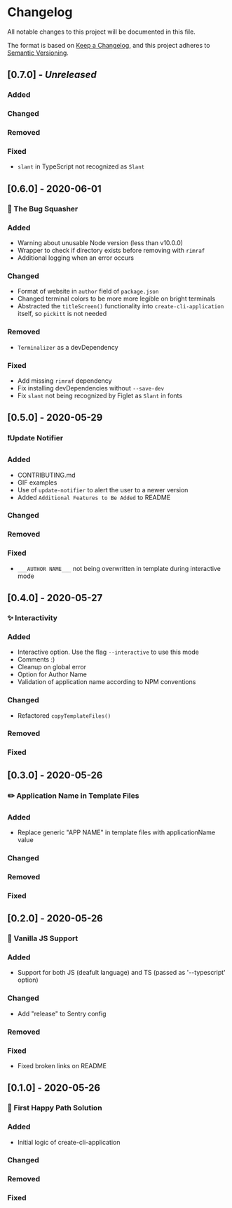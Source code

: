 # Changelog

All notable changes to this project will be documented in this file.

The format is based on [Keep a Changelog](https://keepachangelog.com/en/1.0.0/),
and this project adheres to [Semantic Versioning](https://semver.org/spec/v2.0.0.html).

## [0.7.0] - _Unreleased_

### Added

### Changed

### Removed

### Fixed

- `slant` in TypeScript not recognized as `Slant`

## [0.6.0] - 2020-06-01

### 🐛 The Bug Squasher

### Added

- Warning about unusable Node version (less than v10.0.0)
- Wrapper to check if directory exists before removing with `rimraf`
- Additional logging when an error occurs

### Changed

- Format of website in `author` field of `package.json`
- Changed terminal colors to be more more legible on bright terminals
- Abstracted the `titleScreen()` functionality into `create-cli-application` itself, so `pickitt` is not needed

### Removed

- `Terminalizer` as a devDependency

### Fixed

- Add missing `rimraf` dependency
- Fix installing devDependencies without `--save-dev`
- Fix `slant` not being recognized by Figlet as `Slant` in fonts

## [0.5.0] - 2020-05-29

### ❗Update Notifier

### Added

- CONTRIBUTING.md
- GIF examples
- Use of `update-notifier` to alert the user to a newer version
- Added `Additional Features to Be Added` to README

### Changed

### Removed

### Fixed

- `___AUTHOR NAME___` not being overwritten in template during interactive mode

## [0.4.0] - 2020-05-27

### ✨ Interactivity

### Added

- Interactive option. Use the flag `--interactive` to use this mode
- Comments :)
- Cleanup on global error
- Option for Author Name
- Validation of application name according to NPM conventions

### Changed

- Refactored `copyTemplateFiles()`

### Removed

### Fixed

## [0.3.0] - 2020-05-26

### ✏️ Application Name in Template Files

### Added

- Replace generic "APP NAME" in template files with applicationName value

### Changed

### Removed

### Fixed

## [0.2.0] - 2020-05-26

### 🔧 Vanilla JS Support

### Added

- Support for both JS (deafult language) and TS (passed as '--typescript' option)

### Changed

- Add "release" to Sentry config

### Removed

### Fixed

- Fixed broken links on README

## [0.1.0] - 2020-05-26

### 🚀 First Happy Path Solution

### Added

- Initial logic of create-cli-application

### Changed

### Removed

### Fixed
